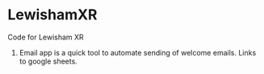 # LewishamXR
Code for Lewisham XR 


1. Email app is a quick tool to automate sending of welcome emails. Links to google sheets. 


